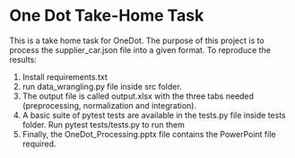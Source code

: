 # One Dot Take-Home Task
This is a take home task for OneDot. The purpose of this project is to process the supplier_car.json file into a given format. To reproduce the results:

1. Install requirements.txt
2. run data_wrangling.py file inside src folder. 
3. The output file is called output.xlsx with the three tabs needed (preprocessing, normalization and integration). 
4. A basic suite of pytest tests are available in the tests.py file inside tests folder. Run pytest tests/tests.py to run them
5. Finally, the OneDot_Processing.pptx file contains the PowerPoint file required.